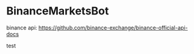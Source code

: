 # BinanceMarketsBot

binance api: https://github.com/binance-exchange/binance-official-api-docs

test
